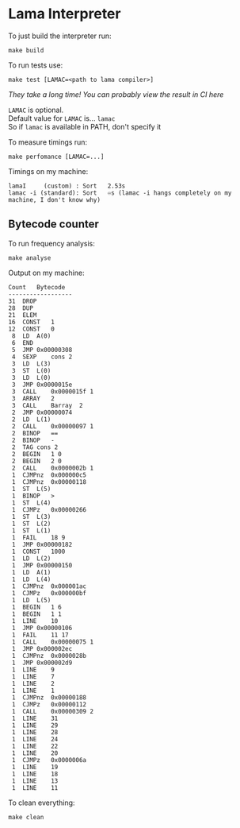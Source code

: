 #  Lama Interpreter

To just build the interpreter run:
```
make build
```

To run tests use:
```
make test [LAMAC=<path to lama compiler>]
```
*They take a long time! You can probably view the result in CI here*

`LAMAC` is optional.  
Default value for `LAMAC` is... `lamac`   
So if `lamac` is available in PATH, don't specify it

To measure timings run:
```
make perfomance [LAMAC=...]
```

Timings on my machine:
```
lamaI     (custom) : Sort	2.53s
lamac -i (standard): Sort   ♾️s (lamac -i hangs completely on my machine, I don't know why)
```

## Bytecode counter

To run frequency analysis:
```
make analyse
```

Output on my machine:
```
Count	Bytecode
------------------
31	DROP
28	DUP
21	ELEM
16	CONST	1
12	CONST	0
 8	LD	A(0)
 6	END
 5	JMP	0x00000308
 4	SEXP	cons 2
 3	LD	L(3)
 3	ST	L(0)
 3	LD	L(0)
 3	JMP	0x0000015e
 3	CALL	0x0000015f 1
 3	ARRAY	2
 3	CALL	Barray	2
 2	JMP	0x00000074
 2	LD	L(1)
 2	CALL	0x00000097 1
 2	BINOP	==
 2	BINOP	-
 2	TAG	cons 2
 2	BEGIN	1 0
 2	BEGIN	2 0
 2	CALL	0x0000002b 1
 1	CJMPnz	0x000000c5
 1	CJMPnz	0x00000118
 1	ST	L(5)
 1	BINOP	>
 1	ST	L(4)
 1	CJMPz	0x00000266
 1	ST	L(3)
 1	ST	L(2)
 1	ST	L(1)
 1	FAIL	18 9
 1	JMP	0x00000182
 1	CONST	1000
 1	LD	L(2)
 1	JMP	0x00000150
 1	LD	A(1)
 1	LD	L(4)
 1	CJMPnz	0x000001ac
 1	CJMPz	0x000000bf
 1	LD	L(5)
 1	BEGIN	1 6
 1	BEGIN	1 1
 1	LINE	10
 1	JMP	0x00000106
 1	FAIL	11 17
 1	CALL	0x00000075 1
 1	JMP	0x000002ec
 1	CJMPnz	0x0000028b
 1	JMP	0x000002d9
 1	LINE	9
 1	LINE	7
 1	LINE	2
 1	LINE	1
 1	CJMPnz	0x00000188
 1	CJMPz	0x00000112
 1	CALL	0x00000309 2
 1	LINE	31
 1	LINE	29
 1	LINE	28
 1	LINE	24
 1	LINE	22
 1	LINE	20
 1	CJMPz	0x0000006a
 1	LINE	19
 1	LINE	18
 1	LINE	13
 1	LINE	11
```

To clean everything:
```
make clean
```
